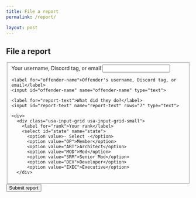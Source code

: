```yaml
---
title: File a report
permalink: /report/

layout: post
---
```


## File a report
<form class="usa-form-large" action="https://formspree.io/support@novelmc.net" method="POST">
  <input type="hidden" name="_subject" value="Report for support@novelmc.net" />
  <fieldset>
    <label for="submitter-name">Your username, Discord tag, or email</label>
    <input id="submitter-name" name="submitter-name" type="text">

    <label for="offender-name">Offender's username, Discord tag, or email</label>
    <input id="offender-name" name="offender-name" type="text">

    <label for="report-text">What did they do?</label>
    <input id="report-text" name="report-text" rows="7" type="text">

    <div>
      <div class="usa-input-grid usa-input-grid-small">
        <label for="rank">Your rank</label>
        <select id="state" name="state">
          <option value>- Select -</option>
          <option value="OP">Member</option>
          <option value="ART">Architect</option>
          <option value="MOD">Mod</option>
          <option value="SRM">Senior Mod</option>
          <option value="DEV">Developer</option>
          <option value="EXEC">Executive</option>
      </div>

  </fieldset>
  <button type="submit">Submit report</button>
</form>
